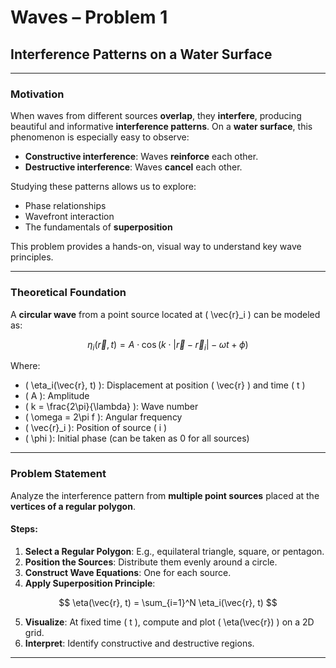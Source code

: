 # Waves – Problem 1

## Interference Patterns on a Water Surface

---

###  Motivation

When waves from different sources **overlap**, they **interfere**, producing beautiful and informative **interference patterns**. On a **water surface**, this phenomenon is especially easy to observe:

- **Constructive interference**: Waves **reinforce** each other.
- **Destructive interference**: Waves **cancel** each other.

Studying these patterns allows us to explore:

- Phase relationships  
- Wavefront interaction  
- The fundamentals of **superposition**

This problem provides a hands-on, visual way to understand key wave principles.

---

###  Theoretical Foundation

A **circular wave** from a point source located at \( \vec{r}_i \) can be modeled as:

$$
\eta_i(\vec{r}, t) = A \cdot \cos(k \cdot |\vec{r} - \vec{r}_i| - \omega t + \phi)
$$

Where:

- \( \eta_i(\vec{r}, t) \): Displacement at position \( \vec{r} \) and time \( t \)  
- \( A \): Amplitude  
- \( k = \frac{2\pi}{\lambda} \): Wave number  
- \( \omega = 2\pi f \): Angular frequency  
- \( \vec{r}_i \): Position of source \( i \)  
- \( \phi \): Initial phase (can be taken as 0 for all sources)

---

###  Problem Statement

Analyze the interference pattern from **multiple point sources** placed at the **vertices of a regular polygon**.

#### Steps:

1. **Select a Regular Polygon**: E.g., equilateral triangle, square, or pentagon.  
2. **Position the Sources**: Distribute them evenly around a circle.  
3. **Construct Wave Equations**: One for each source.  
4. **Apply Superposition Principle**:

$$
\eta(\vec{r}, t) = \sum_{i=1}^N \eta_i(\vec{r}, t)
$$

5. **Visualize**: At fixed time \( t \), compute and plot \( \eta(\vec{r}) \) on a 2D grid.  
6. **Interpret**: Identify constructive and destructive regions.

---
